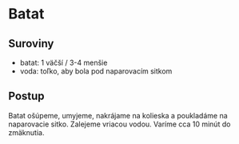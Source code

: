 # Batat

## Suroviny

- batat: 1 väčší / 3-4 menšie
- voda: toľko, aby bola pod naparovacím sitkom

## Postup

Batat ošúpeme, umyjeme, nakrájame na kolieska a poukladáme na naparovacie sitko. Zalejeme vriacou vodou. Varíme cca 10 minút do zmäknutia.

